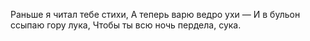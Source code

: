 Раньше я читал тебе стихи,
А теперь варю ведро ухи —
И в бульон ссыпаю гору лука,
Чтобы ты всю ночь пердела, сука.